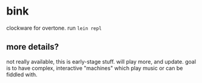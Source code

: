 # bink

clockware for overtone.  run `lein repl`

## more details?

not really available, this is early-stage stuff. will play more, and update.  goal is to have complex, interactive "machines" which play music or can be fiddled with.
